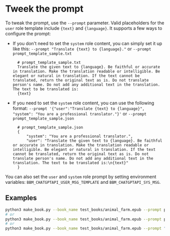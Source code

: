# Tweek the prompt
To tweak the prompt, use the `--prompt` parameter. Valid placeholders for the `user` role template include `{text}` and `{language}`. It supports a few ways to configure the prompt:

- If you don't need to set the `system` role content, you can simply set it up like this: `--prompt "Translate {text} to {language}."` or `--prompt prompt_template_sample.txt`

        # prompt_template_sample.txt
        Translate the given text to {language}. Be faithful or accurate in translation. Make the translation readable or intelligible. Be elegant or natural in translation. If the text cannot be translated, return the original text as is. Do not translate person's name. Do not add any additional text in the translation. The text to be translated is: 
        {text}
        

- If you need to set the `system` role content, you can use the following format: `--prompt '{"user":"Translate {text} to {language}", "system": "You are a professional translator."}'` or `--prompt prompt_template_sample.json`

        # prompt_template_sample.json
        {
            "system": "You are a professional translator.", 
            "user": "Translate the given text to {language}. Be faithful or accurate in translation. Make the translation readable or intelligible. Be elegant or natural in translation. If the text cannot be translated, return the original text as is. Do not translate person's name. Do not add any additional text in the translation. The text to be translated is:\n{text}"
        }

You can also set the `user` and `system` role prompt by setting environment variables: `BBM_CHATGPTAPI_USER_MSG_TEMPLATE` and `BBM_CHATGPTAPI_SYS_MSG`.

## Examples
```sh
python3 make_book.py --book_name test_books/animal_farm.epub --prompt prompt_template_sample.txt
# or
python3 make_book.py --book_name test_books/animal_farm.epub --prompt prompt_template_sample.json
# or
python3 make_book.py --book_name test_books/animal_farm.epub --prompt "Please translate \`{text}\` to {language}"
```